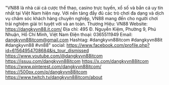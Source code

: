 "VN88 là nhà cái cá cược thể thao, casino trực tuyến, xổ số và bắn cá uy tín nhất tại Việt Nam hiện nay. Với nền tảng đầy đủ các trò chơi đa dạng và dịch vụ chăm sóc khách hàng chuyên nghiệp, VN88 mang đến cho người chơi trải nghiệm giải trí tuyệt vời và an toàn.
Thương Hiệu: VN88 
Website: https://dangkyvn88.it.com/
Địa chỉ: 495 Đ. Nguyễn Kiệm, Phường 9, Phú Nhuận, Hồ Chí Minh, Việt Nam
Điện thoại: 0365511949
Email: dangkyvn88itcom@gmail.com
Hashtag:  #dangkyvn88itcom #dangkyvn88it #dangkyvn88 #vn88"
social:
https://www.facebook.com/profile.php?id=61564954708684&is_tour_dismissed
https://www.youtube.com/@dangkyvn88itcom
https://issuu.com/dangkyvn88itcom
https://x.com/dangkyvn88itcom
https://www.pinterest.com/dangkyvn88itcom/
https://500px.com/p/dangkyvn88itcom
https://www.twitch.tv/dangkyvn88itcom/about